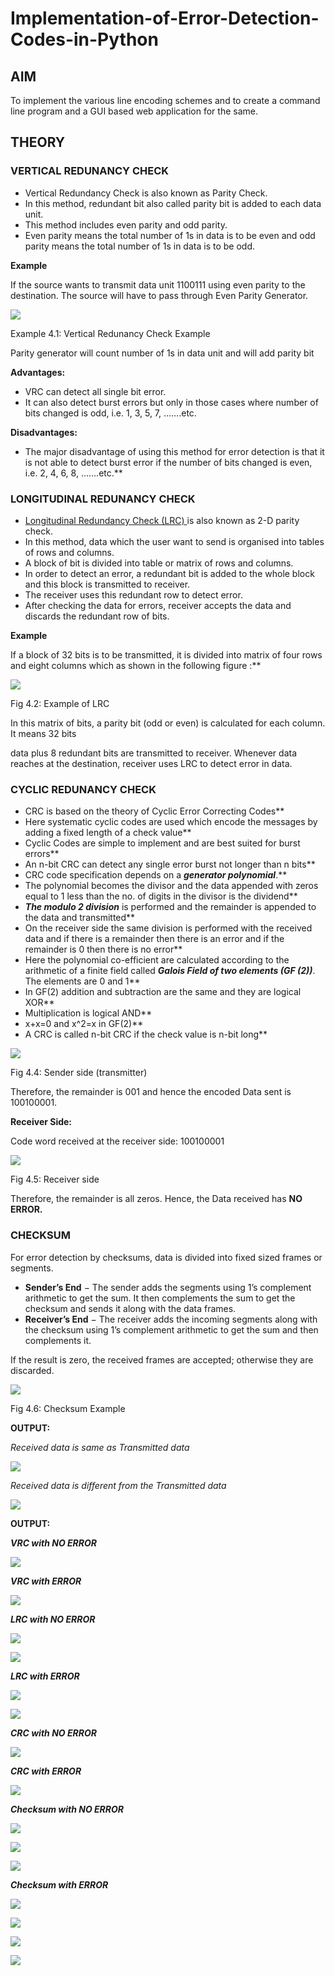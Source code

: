 # Implementation-of-Error-Detection-Codes-in-Python


## AIM ##

To implement the various line encoding schemes and to create a command line program and a GUI based web application for the same. 

## THEORY ##

### VERTICAL REDUNANCY CHECK ###

- Vertical Redundancy Check is also known as Parity Check.  
- In this method,   redundant bit also called parity bit is added to each data unit. 
- This method includes even parity and odd parity.  
- Even parity means the total number of 1s in data is to be even and odd parity means the total number of 1s in data is to be odd. 

**Example** 

If the source wants to transmit data unit 1100111 using even parity to the destination. The source  will  have  to  pass  through  Even  Parity  Generator. 

![](./img1/Aspose.Words.99c9d24f-45e8-461d-94da-d909db6bdd72.001.png)

Example 4.1: Vertical Redunancy Check Example 

Parity generator will count number of 1s in data unit and will add parity bit 

**Advantages:** 

- VRC can detect all single bit error. 
- It can also detect burst errors but only in those cases where number of bits changed is odd, i.e. 1, 3, 5, 7, …….etc. 

**Disadvantages:** 

- The major disadvantage of using this method for error detection is that it is not able to detect burst error if the number of bits changed is even, i.e. 2, 4, 6, 8, …….etc.** 

### LONGITUDINAL REDUNANCY CHECK ### 

- [Longitudinal Redundancy Check (LRC) ](https://practice.geeksforgeeks.org/problems/what-is-lrc)is also known as 2-D parity check. 
- In this method, data which the user want to send is organised into tables of rows and columns.  
- A block of bit is divided into table or matrix of rows and columns.  
- In order to detect an error, a redundant bit is added to the whole block and this block is transmitted to receiver.  
- The receiver uses this redundant row to detect error.  
- After checking the data for errors, receiver accepts the data and discards the redundant row of bits. 

**Example** 

If a block of 32 bits is to be transmitted, it is divided into matrix of four rows and eight columns which as shown in the following figure :** 

![](./img1/Aspose.Words.99c9d24f-45e8-461d-94da-d909db6bdd72.002.jpeg)

Fig 4.2: Example of LRC 

In this matrix of bits, a parity bit (odd or even) is calculated for each column. It means 32 bits 

data  plus  8  redundant  bits  are  transmitted  to  receiver.  Whenever  data  reaches  at  the destination, receiver uses LRC to detect error in data. 

### CYCLIC REDUNANCY CHECK ###

- CRC is based on the theory of Cyclic Error Correcting Codes** 
- Here systematic cyclic codes are used which encode the messages by adding a fixed length of a check value** 
- Cyclic Codes are simple to implement and are best suited for burst errors** 
- An n-bit CRC can detect any single error burst not longer than n bits** 
- CRC code specification depends on a ***generator polynomial***.** 
- The polynomial becomes the divisor and the data appended with zeros equal to 1 less than the no. of digits in the divisor is the dividend** 
- ***The modulo 2 division*** is performed and the remainder is appended to the data and transmitted** 
- On the receiver side the same division is performed with the received data and if there is a remainder then there is an error and if the remainder is 0 then there is no error** 
- Here the polynomial co-efficient are calculated according to the arithmetic of a finite field called ***Galois Field of two elements (GF (2))***. The elements are 0 and 1** 
- In GF(2) addition and subtraction are the same and they are logical XOR** 
- Multiplication is logical AND** 
- x+x=0 and x^2=x in GF(2)** 
- A CRC is called n-bit CRC if the check value is n-bit long** 

![](./img1/Aspose.Words.99c9d24f-45e8-461d-94da-d909db6bdd72.003.png)

Fig 4.4: Sender side (transmitter) 

Therefore, the remainder is 001 and hence the encoded Data sent is 100100001. 

**Receiver Side:** 

Code word received at the receiver side:  100100001 

![](./img1/Aspose.Words.99c9d24f-45e8-461d-94da-d909db6bdd72.004.png)

Fig 4.5: Receiver side 

Therefore, the remainder is all zeros. Hence, the Data received has **NO ERROR.** 

### CHECKSUM ###

For error detection by checksums, data is divided into fixed sized frames or segments. 

- **Sender’s End** − The sender adds the segments using 1’s complement arithmetic to get the sum. It then complements the sum to get the checksum and sends it along with the data frames. 
- **Receiver’s End** − The receiver adds the incoming segments along with the checksum using 1’s complement arithmetic to get the sum and then complements it. 

If the result is zero, the received frames are accepted; otherwise they are discarded. 

![](./img1/Aspose.Words.99c9d24f-45e8-461d-94da-d909db6bdd72.005.jpeg)

Fig 4.6: Checksum Example 


**OUTPUT:**

*Received data is same as Transmitted data* 

![](./img1/Aspose.Words.99c9d24f-45e8-461d-94da-d909db6bdd72.009.jpeg)

*Received data is different from the Transmitted data* 

![](./img1/Aspose.Words.99c9d24f-45e8-461d-94da-d909db6bdd72.010.jpeg)

**OUTPUT:** 

***VRC with NO ERROR*** 

![](./img1/Aspose.Words.99c9d24f-45e8-461d-94da-d909db6bdd72.015.jpeg)

***VRC with ERROR*** 

![](./img1/Aspose.Words.99c9d24f-45e8-461d-94da-d909db6bdd72.017.jpeg)

***LRC with NO ERROR*** 

![](./img1/Aspose.Words.99c9d24f-45e8-461d-94da-d909db6bdd72.019.jpeg)

![](./img1/Aspose.Words.99c9d24f-45e8-461d-94da-d909db6bdd72.020.jpeg)

***LRC with ERROR*** 

![](./img1/Aspose.Words.99c9d24f-45e8-461d-94da-d909db6bdd72.022.jpeg)

![](./img1/Aspose.Words.99c9d24f-45e8-461d-94da-d909db6bdd72.023.jpeg)

***CRC with NO ERROR*** 

![](./img1/Aspose.Words.99c9d24f-45e8-461d-94da-d909db6bdd72.025.jpeg)

***CRC with ERROR*** 

![](./img1/Aspose.Words.99c9d24f-45e8-461d-94da-d909db6bdd72.027.jpeg)

***Checksum with NO ERROR*** 

![](./img1/Aspose.Words.99c9d24f-45e8-461d-94da-d909db6bdd72.029.jpeg)

![](./img1/Aspose.Words.99c9d24f-45e8-461d-94da-d909db6bdd72.030.jpeg)

![](./img1/Aspose.Words.99c9d24f-45e8-461d-94da-d909db6bdd72.031.jpeg)

***Checksum with ERROR*** 

![](./img1/Aspose.Words.99c9d24f-45e8-461d-94da-d909db6bdd72.033.jpeg)

![](./img1/Aspose.Words.99c9d24f-45e8-461d-94da-d909db6bdd72.034.jpeg)

![](./img1/Aspose.Words.99c9d24f-45e8-461d-94da-d909db6bdd72.035.jpeg)

![](./img1/Aspose.Words.99c9d24f-45e8-461d-94da-d909db6bdd72.037.jpeg)




